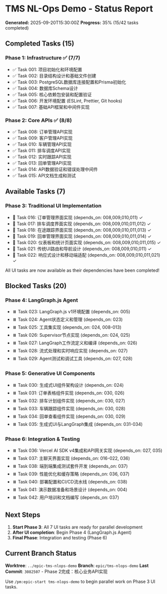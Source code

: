 # TMS NL-Ops Demo - Status Report

**Generated:** 2025-09-20T15:30:00Z
**Progress:** 35% (15/42 tasks completed)

## Completed Tasks (15)

### Phase 1: Infrastructure ✅ (7/7)
- ✅ Task 001: 项目初始化和环境配置
- ✅ Task 002: 目录结构设计和基础文件创建
- ✅ Task 003: PostgreSQL数据库连接配置和Prisma初始化
- ✅ Task 004: 数据库Schema设计
- ✅ Task 005: 核心依赖包安装和配置验证
- ✅ Task 006: 开发环境配置 (ESLint, Prettier, Git hooks)
- ✅ Task 007: 基础API框架和中间件实现

### Phase 2: Core APIs ✅ (8/8)
- ✅ Task 008: 订单管理API实现
- ✅ Task 009: 客户管理API实现
- ✅ Task 010: 车辆管理API实现
- ✅ Task 011: 排车调度API实现
- ✅ Task 012: 实时跟踪API实现
- ✅ Task 013: 回单管理API实现
- ✅ Task 014: API数据验证和错误处理中间件
- ✅ Task 015: API文档生成和测试

## Available Tasks (7)

### Phase 3: Traditional UI Implementation
- 🔄 Task 016: 订单管理界面实现 (depends_on: 008,009,010,011) ✓
- 🔄 Task 017: 排车调度界面实现 (depends_on: 008,009,010,011,012) ✓
- 🔄 Task 018: 在途跟踪界面实现 (depends_on: 008,009,010,011,013) ✓
- 🔄 Task 019: 回单管理界面实现 (depends_on: 008,009,010,011,014) ✓
- 🔄 Task 020: 仪表板和统计页面实现 (depends_on: 008,009,010,011,015) ✓
- 🔄 Task 021: 传统UI路由和导航设计 (depends_on: 008,009,010,011) ✓
- 🔄 Task 022: 响应式设计和移动端适配 (depends_on: 008,009,010,011,021) ✓

All UI tasks are now available as their dependencies have been completed!

## Blocked Tasks (20)

### Phase 4: LangGraph.js Agent
- ⏸️ Task 023: LangGraph.js v1环境配置 (depends_on: 005)
- ⏸️ Task 024: Agent状态定义和管理 (depends_on: 023)
- ⏸️ Task 025: 工具集实现 (depends_on: 024, 008-013)
- ⏸️ Task 026: Supervisor节点实现 (depends_on: 024, 025)
- ⏸️ Task 027: LangGraph工作流定义和编译 (depends_on: 026)
- ⏸️ Task 028: 流式处理和实时响应实现 (depends_on: 027)
- ⏸️ Task 029: Agent测试和调试工具 (depends_on: 027, 028)

### Phase 5: Generative UI Components
- ⏸️ Task 030: 生成式UI组件架构设计 (depends_on: 024)
- ⏸️ Task 031: 订单表格组件实现 (depends_on: 030, 026)
- ⏸️ Task 032: 排车计划组件实现 (depends_on: 030, 027)
- ⏸️ Task 033: 车辆跟踪组件实现 (depends_on: 030, 028)
- ⏸️ Task 034: 回单查看组件实现 (depends_on: 030, 029)
- ⏸️ Task 035: 生成式UI与LangGraph集成 (depends_on: 031-034)

### Phase 6: Integration & Testing
- ⏸️ Task 036: Vercel AI SDK v4集成和API网关实现 (depends_on: 027, 035)
- ⏸️ Task 037: 主聊天界面实现 (depends_on: 016-022, 036)
- ⏸️ Task 038: 端到端集成测试套件开发 (depends_on: 037)
- ⏸️ Task 039: 性能优化和缓存策略 (depends_on: 036, 037)
- ⏸️ Task 040: 部署配置和CI/CD流水线 (depends_on: 038)
- ⏸️ Task 041: 演示数据准备和场景设计 (depends_on: 004)
- ⏸️ Task 042: 用户培训和文档编写 (depends_on: 037)

## Next Steps

1. **Start Phase 3**: All 7 UI tasks are ready for parallel development
2. **After UI completion**: Begin Phase 4 (LangGraph.js Agent)
3. **Final Phase**: Integration and testing (Phase 6)

## Current Branch Status

**Worktree**: `../epic-tms-nlops-demo`
**Branch**: `epic/tms-nlops-demo`
**Last Commit**: `3082507` - Phase 2完成：核心业务API实现

Use `/pm:epic-start tms-nlops-demo` to begin parallel work on Phase 3 UI tasks.